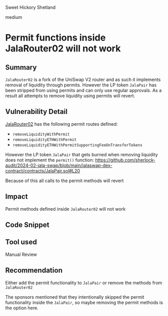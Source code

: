 Sweet Hickory Shetland

medium

# Permit functions inside JalaRouter02 will not work

## Summary
`JalaRouter02` is a fork of the UniSwap V2 router and as such it implements removal of liquidity through permits. However the LP token `JalaPair` has been stripped from using permits and can only use regular approvals. As a result all attempts to remove liquidity using permits will revert.

## Vulnerability Detail
[JalaRouter02](https://github.com/sherlock-audit/2024-02-jala-swap/blob/main/jalaswap-dex-contract/contracts/JalaRouter02.sol) has the following permit routes defined:
- `removeLiquidityWithPermit`
- `removeLiquidityETHWithPermit`
- `removeLiquidityETHWithPermitSupportingFeeOnTransferTokens`


However the LP token `JalaPair` that gets burned when removing liquidity does not implement the `permit()` function:
https://github.com/sherlock-audit/2024-02-jala-swap/blob/main/jalaswap-dex-contract/contracts/JalaPair.sol#L20

Because of this all calls to the permit methods will revert

## Impact
Permit methods defined inside `JalaRouter02`  will not work

## Code Snippet

## Tool used

Manual Review

## Recommendation
Either add the permit functionality to  `JalaPair` or remove the methods from `JalaRouter02` 

The sponsors mentioned that they intentionally skipped the permit functionality inside the `JalaPair`, so maybe removing the permit methods is the option here.